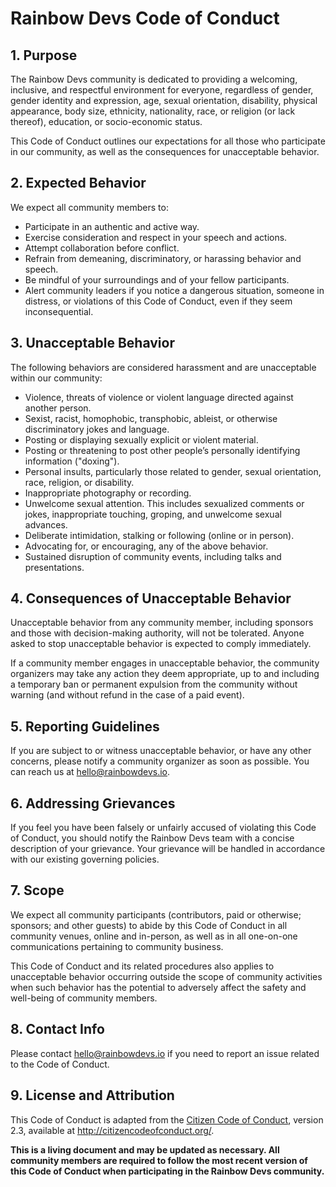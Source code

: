 # Rainbow Devs Code of Conduct

## 1. Purpose

The Rainbow Devs community is dedicated to providing a welcoming, inclusive, and respectful environment for everyone, regardless of gender, gender identity and expression, age, sexual orientation, disability, physical appearance, body size, ethnicity, nationality, race, or religion (or lack thereof), education, or socio-economic status.

This Code of Conduct outlines our expectations for all those who participate in our community, as well as the consequences for unacceptable behavior.

## 2. Expected Behavior

We expect all community members to:

* Participate in an authentic and active way.
* Exercise consideration and respect in your speech and actions.
* Attempt collaboration before conflict.
* Refrain from demeaning, discriminatory, or harassing behavior and   speech.
* Be mindful of your surroundings and of your fellow participants.
* Alert community leaders if you notice a dangerous situation, someone in distress, or violations of this Code of Conduct, even if they seem inconsequential.

## 3. Unacceptable Behavior

The following behaviors are considered harassment and are unacceptable within our community:

* Violence, threats of violence or violent language directed against another person.
* Sexist, racist, homophobic, transphobic, ableist, or otherwise discriminatory jokes and language.
* Posting or displaying sexually explicit or violent material.
* Posting or threatening to post other people’s personally identifying information ("doxing").
* Personal insults, particularly those related to gender, sexual orientation, race, religion, or disability.
* Inappropriate photography or recording.
* Unwelcome sexual attention. This includes sexualized comments or jokes, inappropriate touching, groping, and unwelcome sexual advances.
* Deliberate intimidation, stalking or following (online or in person).
* Advocating for, or encouraging, any of the above behavior.
* Sustained disruption of community events, including talks and presentations.

## 4. Consequences of Unacceptable Behavior

Unacceptable behavior from any community member, including sponsors and those with decision-making authority, will not be tolerated. Anyone asked to stop unacceptable behavior is expected to comply immediately.

If a community member engages in unacceptable behavior, the community organizers may take any action they deem appropriate, up to and including a temporary ban or permanent expulsion from the community without warning (and without refund in the case of a paid event).

## 5. Reporting Guidelines

If you are subject to or witness unacceptable behavior, or have any other concerns, please notify a community organizer as soon as possible. You can reach us at <hello@rainbowdevs.io>.

## 6. Addressing Grievances

If you feel you have been falsely or unfairly accused of violating this Code of Conduct, you should notify the Rainbow Devs team with a concise description of your grievance. Your grievance will be handled in accordance with our existing governing policies.

## 7. Scope

We expect all community participants (contributors, paid or otherwise; sponsors; and other guests) to abide by this Code of Conduct in all community venues, online and in-person, as well as in all one-on-one communications pertaining to community business.

This Code of Conduct and its related procedures also applies to unacceptable behavior occurring outside the scope of community activities when such behavior has the potential to adversely affect the safety and well-being of community members.

## 8. Contact Info

Please contact <hello@rainbowdevs.io> if you need to report an issue related to the Code of Conduct.

## 9. License and Attribution

This Code of Conduct is adapted from the [Citizen Code of Conduct](http://citizencodeofconduct.org/), version 2.3, available at <http://citizencodeofconduct.org/>.

**This is a living document and may be updated as necessary. All community members are required to follow the most recent version of this Code of Conduct when participating in the Rainbow Devs community.**
